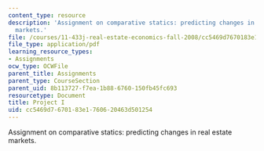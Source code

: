 ```yaml
---
content_type: resource
description: 'Assignment on comparative statics: predicting changes in real estate
  markets.'
file: /courses/11-433j-real-estate-economics-fall-2008/cc5469d7670183e1760620463d501254_ps1_08.pdf
file_type: application/pdf
learning_resource_types:
- Assignments
ocw_type: OCWFile
parent_title: Assignments
parent_type: CourseSection
parent_uid: 8b113727-f7ea-1b88-6760-150fb45fc693
resourcetype: Document
title: Project I
uid: cc5469d7-6701-83e1-7606-20463d501254
---
```

Assignment on comparative statics: predicting changes in real estate markets.

